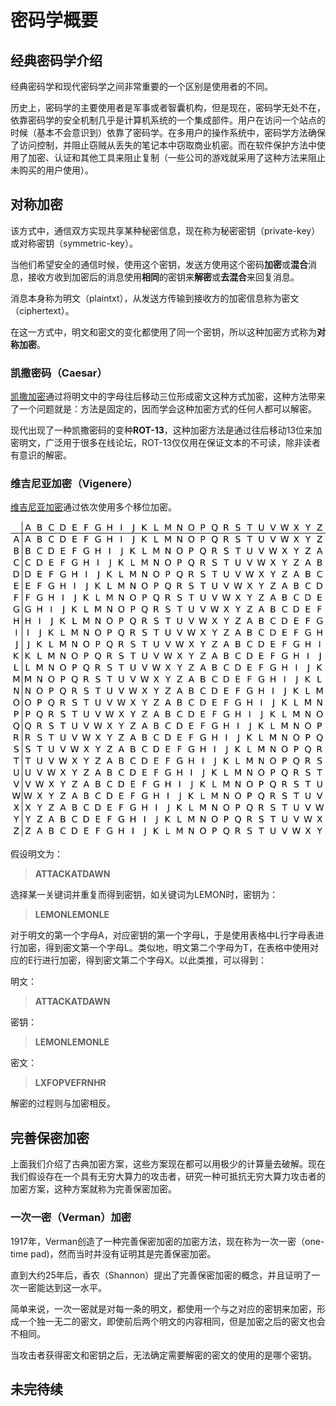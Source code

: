 # 密码学概要

## 经典密码学介绍

经典密码学和现代密码学之间非常重要的一个区别是使用者的不同。

历史上，密码学的主要使用者是军事或者智囊机构，但是现在，密码学无处不在，依靠密码学的安全机制几乎是计算机系统的一个集成部件。用户在访问一个站点的时候（基本不会意识到）依靠了密码学。在多用户的操作系统中，密码学方法确保了访问控制，并阻止窃贼从丢失的笔记本中窃取商业机密。而在软件保护方法中使用了加密、认证和其他工具来阻止复制（一些公司的游戏就采用了这种方法来阻止未购买的用户使用）。

## 对称加密

该方式中，通信双方实现共享某种秘密信息，现在称为秘密密钥（private-key）或对称密钥（symmetric-key）。

当他们希望安全的通信时候，使用这个密钥，发送方使用这个密码**加密**或**混合**消息，接收方收到加密后的消息使用**相同**的密钥来**解密**或**去混合**来回复消息。

消息本身称为明文（plaintxt），从发送方传输到接收方的加密信息称为密文（ciphertext）。

在这一方式中，明文和密文的变化都使用了同一个密钥，所以这种加密方式称为**对称加密**。

### 凯撒密码（Caesar）

[凯撒加密](https://zh.wikipedia.org/wiki/%E5%87%B1%E6%92%92%E5%AF%86%E7%A2%BC)通过将明文中的字母往后移动三位形成密文这种方式加密，这种方法带来了一个问题就是：方法是固定的，因而学会这种加密方式的任何人都可以解密。

现代出现了一种凯撒密码的变种**ROT-13**，这种加密方法是通过往后移动13位来加密明文，广泛用于很多在线论坛，ROT-13仅仅用在保证文本的不可读，除非读者有意识的解密。

### 维吉尼亚加密（Vigenere）

[维吉尼亚加密](https://zh.wikipedia.org/wiki/%E7%BB%B4%E5%90%89%E5%B0%BC%E4%BA%9A%E5%AF%86%E7%A0%81)通过依次使用多个移位加密。

![vigenere](images/cipher_1.png)

假设明文为：

> **ATTACKATDAWN**

选择某一关键词并重复而得到密钥，如关键词为LEMON时，密钥为：

> **LEMONLEMONLE**

对于明文的第一个字母A，对应密钥的第一个字母L，于是使用表格中L行字母表进行加密，得到密文第一个字母L。类似地，明文第二个字母为T，在表格中使用对应的E行进行加密，得到密文第二个字母X。以此类推，可以得到：

明文：

> **ATTACKATDAWN**

密钥：

> **LEMONLEMONLE**

密文：

> **LXFOPVEFRNHR**

解密的过程则与加密相反。

## 完善保密加密

上面我们介绍了古典加密方案，这些方案现在都可以用极少的计算量去破解。现在我们假设存在一个具有无穷大算力的攻击者，研究一种可抵抗无穷大算力攻击者的加密方案，这种方案就称为完善保密加密。

### 一次一密（Verman）加密

1917年，Verman创造了一种完善保密加密的加密方法，现在称为一次一密（one-time pad)，然而当时并没有证明其是完善保密加密。

直到大约25年后，香农（Shannon）提出了完善保密加密的概念，并且证明了一次一密能达到这一水平。

简单来说，一次一密就是对每一条的明文，都使用一个与之对应的密钥来加密，形成一个独一无二的密文，即使前后两个明文的内容相同，但是加密之后的密文也会不相同。

当攻击者获得密文和密钥之后，无法确定需要解密的密文的使用的是哪个密钥。

## 未完待续
